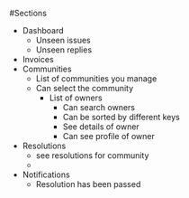 
#Sections

- Dashboard
  - Unseen issues
  - Unseen replies
- Invoices
- Communities
    - List of communities you manage
    - Can select the community
      - List of owners
        - Can search owners
        - Can be sorted by different keys
        - See details of owner
        - Can see profile of owner
- Resolutions
  - see resolutions for community
  - 
- Notifications
  - Resolution has been passed
  
  
    
        

